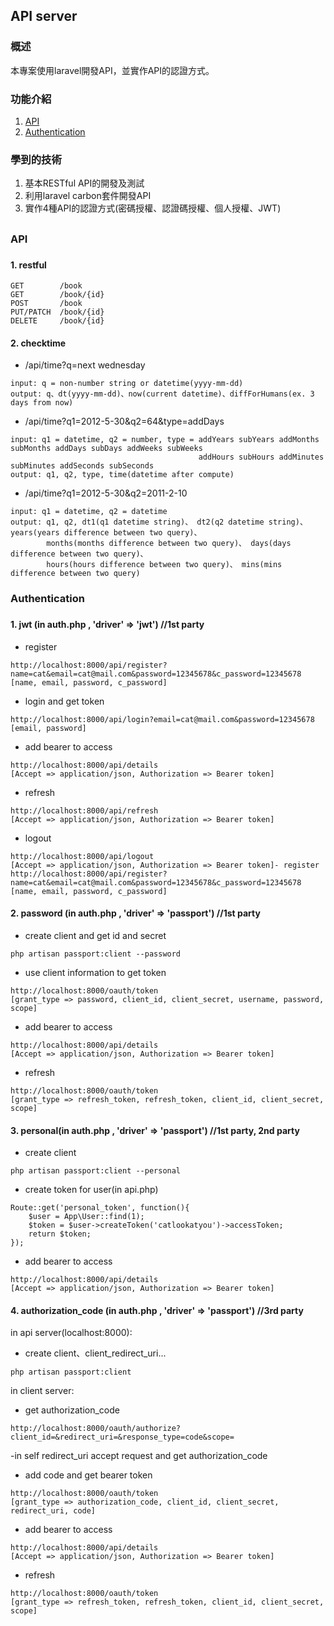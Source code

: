 ## API server

### 概述
本專案使用laravel開發API，並實作API的認證方式。

### 功能介紹
1.	[API](#API)
2.	[Authentication](#Authentication)

### 學到的技術
1.	基本RESTful API的開發及測試
2.	利用laravel carbon套件開發API
3.	實作4種API的認證方式(密碼授權、認證碼授權、個人授權、JWT)

## 

<h3 id="API">API<h3>

#### 1. restful
    
    GET        /book
    GET        /book/{id}
    POST       /book
    PUT/PATCH  /book/{id}
    DELETE     /book/{id}
    
#### 2. checktime

   - /api/time?q=next wednesday
   
    input: q = non-number string or datetime(yyyy-mm-dd)
    output: q、dt(yyyy-mm-dd)、now(current datetime)、diffForHumans(ex. 3 days from now)
    
   - /api/time?q1=2012-5-30&q2=64&type=addDays
    
    input: q1 = datetime, q2 = number, type = addYears subYears addMonths subMonths addDays subDays addWeeks subWeeks 
                                              addHours subHours addMinutes subMinutes addSeconds subSeconds
    output: q1, q2, type, time(datetime after compute)
    
   - /api/time?q1=2012-5-30&q2=2011-2-10
    
    input: q1 = datetime, q2 = datetime
    output: q1, q2, dt1(q1 datetime string)、 dt2(q2 datetime string)、 years(years difference between two query)、
            months(months difference between two query)、 days(days difference between two query)、
            hours(hours difference between two query)、 mins(mins difference between two query)

<h3 id="Authentication">Authentication<h3>

#### 1. jwt (in auth.php , 'driver' => 'jwt') //1st party

   - register
    
    http://localhost:8000/api/register?name=cat&email=cat@mail.com&password=12345678&c_password=12345678
    [name, email, password, c_password]

   - login and get token
    
    http://localhost:8000/api/login?email=cat@mail.com&password=12345678 
    [email, password]

   - add bearer to access
    
    http://localhost:8000/api/details
    [Accept => application/json, Authorization => Bearer token]

   - refresh
    
    http://localhost:8000/api/refresh
    [Accept => application/json, Authorization => Bearer token]

   - logout
    
    http://localhost:8000/api/logout
    [Accept => application/json, Authorization => Bearer token]- register
    http://localhost:8000/api/register?name=cat&email=cat@mail.com&password=12345678&c_password=12345678
    [name, email, password, c_password]
    
#### 2. password (in auth.php , 'driver' => 'passport') //1st party

   - create client and get id and secret
   
    php artisan passport:client --password

   - use client information to get token
   
    http://localhost:8000/oauth/token
    [grant_type => password, client_id, client_secret, username, password, scope]

   - add bearer to access
    
    http://localhost:8000/api/details
    [Accept => application/json, Authorization => Bearer token]

   - refresh
    
    http://localhost:8000/oauth/token
    [grant_type => refresh_token, refresh_token, client_id, client_secret, scope]
    
#### 3. personal(in auth.php , 'driver' => 'passport') //1st party, 2nd party
   - create client
    
    php artisan passport:client --personal

   - create token for user(in api.php)
    
    Route::get('personal_token', function(){
        $user = App\User::find(1);
        $token = $user->createToken('catlookatyou')->accessToken;
        return $token;
    });

   - add bearer to access
    
    http://localhost:8000/api/details
    [Accept => application/json, Authorization => Bearer token]

#### 4. authorization_code (in auth.php , 'driver' => 'passport') //3rd party

   in api server(localhost:8000):
   
   - create client、client_redirect_uri...
    
    php artisan passport:client

   in client server:
    
   - get authorization_code
    
    http://localhost:8000/oauth/authorize?client_id=&redirect_uri=&response_type=code&scope=
   -in self redirect_uri accept request and get authorization_code

   - add code and get bearer token
   
    http://localhost:8000/oauth/token
    [grant_type => authorization_code, client_id, client_secret, redirect_uri, code]

   - add bearer to access
   
    http://localhost:8000/api/details
    [Accept => application/json, Authorization => Bearer token]

   - refresh
    
    http://localhost:8000/oauth/token
    [grant_type => refresh_token, refresh_token, client_id, client_secret, scope]
